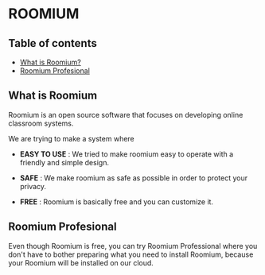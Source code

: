 # ROOMIUM

## Table of contents

- [What is Roomium?](#what-is-roomium)
- [Roomium Profesional](#roomium-profesional)

## What is Roomium

Roomium is an open source software that focuses on developing online classroom systems.

We are trying to make a system where

- **EASY TO USE** : We tried to make roomium easy to operate with a friendly and simple design.

- **SAFE** : We make roomium as safe as possible in order to protect your privacy.

- **FREE** : Roomium is basically free and you can customize it.

## Roomium Profesional

Even though Roomium is free, you can try Roomium Professional where you don't have to bother preparing what you need to install Roomium, because your Roomium will be installed on our cloud.